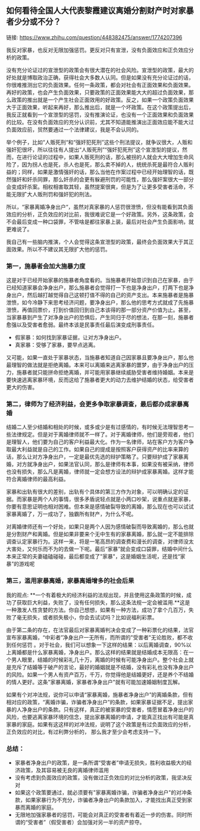 ## 如何看待全国人大代表黎霞建议离婚分割财产时对家暴者少分或不分？

链接: https://www.zhihu.com/question/448382475/answer/1774207396

我反对家暴，也反对无限加强惩罚。更反对只有宣泄，没有负面效应和正负效应分析的政策。

没有充分论证过的宣泄型的政策会有很大潜在的社会风险。宣泄型的政策，最大的好处就是博取政治正确，获得社会大多数人认同。但是如果没有充分论证过的话，你很难推测出它的负面效果。任何一条政策，都会对社会有正面效果和负面效果。再好的政策，也会产生负面效果，只要政策的正面效果能大大的超过负面效果，那么政策的推出就是一个产生社会正面效用的好政策。反之，如果一个政策负面效果大于正面效果，听起来再好，那么推出后，就是一个坏政策。在这个政策提出后，我反正就看到一个宣泄型的惩罚，没有推演论证，也没有一个正面效果和负面效果的比较。在没有负面效应的充分认识前，尤其不知道能推演出正面效应能不能大过负面效应前，贸然要通过一个法律建议，我是不会认同的。

举个例子，比如“人贩死刑“和“强奸犯死刑”这些个刑法提议，就争议很大，人贩和强奸犯很坏，所以往往有人提出“人贩死刑”“强奸犯死刑”这个宣泄型的提议，然而，在进行论证的过程中，如果人贩死刑的话，那么被拐的人就会大大增加生命风险了，因为拐人也是死，杀人也是死，那么卖不掉的人，统统杀死是最符合人贩利益的；同样，如果是激情强奸的话，那么当他在作案过程中已经开始理智的话，既然强奸和奸杀同罪，那么奸杀的会更有躲避刑罚的可能性，那么强奸案很大一部分会变成奸杀案。相权相害取其轻，虽然提案很爽，但是为了让更多受害者活命，不能无限扩大人贩刑罚和强奸犯的刑法。



所以，“家暴离婚净身出户“，虽然对真家暴的人惩罚很泄愤，但没有能看到其负面效应的分析，正负效应的对比前，我很难说它是一个好政策。另外，这条政策，会不会最后变成一种口袋罪，不管啥是都往家暴上装，最后对社会产生负面影响，就更难说了。



我自己有一些脑内推演，个人会觉得这条宣泄型的政策，最终会负面效果大于其正面效果。所以不不建议其无限扩大他的惩罚。

### 第一，施暴者会加大施暴力度

这是对于已经开始家暴的施暴者角度看的。当施暴者开始意识到自己在家暴，由于已经知道家暴会净身出户，那么施暴者会觉得打一下也是净身出户，打两下也是净身出户，然后越打越觉得自己这顿打值不得的自己的资产支出。本来施暴者是施暴泄愤，如今冷静下来思考经济问题，要净身出户，那么他的思考方式就成了先施暴泄愤，再值回票价，打到价值回归到自己本该得的那一部分资产价值为止。甚至，当家暴暴到产生了对净身出户的恐惧后，产生同归于尽的想法，在那一刻，施暴者愈强以及受害者愈弱。最终本该是民事责任最后演变成刑事责任。



- 假家暴：如何找到家暴证据，让对方净身出户。
- 真家暴：受够了家暴，要早点逃离。


又可能，如果一直处于家暴状态，当施暴者知道自己因家暴且要净身出户，那么他最理智的做法就是拒绝离婚。本来可以离婚来逃离家暴的噩梦，由于净身出户的压力，施暴者就只能拼命拒绝离婚，并可能用家暴继续威胁受害者维持婚姻。本来是要快速逃离家暴环境，反而这给了施暴者更大的动力去维护结婚的状态，给受害者更大的伤害。



### 第二，律师为了经济利益，会更多争取家暴调查，最后都办成家暴离婚

结婚二人至少结婚和相处的时候，或多或少是有过感情的，有时候无法理智思考一些法律规定。但是对于离婚律师就不一样了。对于离婚律师，他们是旁观者，他们是理智人，他们要为自己的客户利益最大化。作为一名律师，站在客户方为客户争取最大利益就是自己的工作。如果自己的提成是按照客户获得资产的比率来算的话，那么让对方净身出户，一定是最优先选的辩护策略了。只要辩护成了家暴离婚，对方就净身出户，如果法官认同，那么是律师有本事，如果没有被采纳，律师也没有损失，那么凡是离婚，律师就一定会想方设法的辩护成家暴离婚。这样才能符合离婚律师的最高利益。



家暴和出轨有很大的差别，出轨有个具体的第三方作为对象，可以明确认定的证据。而家暴是两个人的事情，很多矛盾说轻点就是小两口吵架，说重点就是家暴，你要有意思证明也相对困难。但本来是感情破裂导致的离婚，那么现在也可以试试家暴离婚了，万一成功了，独霸所有财产，为什么不呢。



对离婚律师还有一个好处，如果只是两个人因为感情破裂而导致离婚的，那么也就是分割财产和离婚。但是如果非要来个无中生有的家暴离婚，那么就一定不能排除调查认定家暴行为。这样一来，将是一笔高昂的调查费和漫长的调查，对律师没太大害处，又何乐而不为的去做一下呢。最后“家暴”就会变成口袋罪，结婚中间什么本来正常的夫妻磕磕碰碰，最后都变成了"家暴"，这是婚姻生活呢，还是找“家暴”的游戏呢



### 第三，滥用家暴离婚，家暴离婚增多的社会后果

我的观点: **一个有着极大的经济利益的法规出现，并且使用这条政策的时候，成功了获取巨大利益，失败了，没有任何损失，那么这条法规一定会被滥用.**这是一种激发人性贪婪的方法。你自己想想，如果有一种方法，成功了拿个几百万，失败了毫无损失，或者损失极小，你会去试试吗？比如说福利彩票。

由于第二条的存在，在法官最后对家暴离婚判决会变成了一种彩票化的结果，法官宣布家暴离婚，“中彩者”净身出户一无所有，而所谓的"受害者"无论胜败，都不收到任何惩罚 。对于社会，我们可以想象一下这样的结果：以后离婚调查，90%以上离婚都是什么家暴离婚，净身出户。那么这样的结果就是结婚成本无限高：在一个男人眼里，结婚的时候彩礼几十万，离婚的时候有可能净身出户。整个社会上就是充斥了结婚等于破产的言论，最好的婚姻就是不结婚，没有彩礼也没有净身出户的风险。如果一个男人有资产百万，千万，你觉得他是结婚更好，还是养个不结婚的情人更好。这条"家暴离婚，家暴者净身出户"就有可能加速婚姻制度瓦解。



如果有个对冲法规，说你可以申请“家暴离婚，施暴者净身出户”的离婚条款，但有相对应的政策，“离婚诈骗，诈骗者净身出户”的条款，如果家暴证据不足，提出家暴的人净身出户的条款。只有这样，真正的被家暴的受害者，情愿冒着净身出户的风险，也要逃离家暴环境的信念，提出家暴离婚的申请，才能真正找出有可能是真家暴的家庭。如果有这这样的对冲法规，说明了这个政策是有过负面效应的分析，正负效应的对比，有过利弊分析的， 那么我才至少会考虑支持一下。



### 总结：

- 家暴者净身出户的政策，是一条所谓“受害者”申请无损失，胜利收益极大的经济政策，及其容易被无良的离婚律师滥用
- 没有考虑到负面效应的政策，没有做过正负效应的对比分析的政策，我坚决反对
- 如果这个政策要通过，就必须要有"家暴离婚诈骗，诈骗者净身出户"的对冲条款，如果家暴行为不充分，诈骗者净身出户的条款加入，才能找出真正受到家暴而离婚的家庭。
- 无限地加强家暴者的惩罚，可能会对真正的受害者有着近一步的伤害。同时所谓的“受害者”（假受害者）会加强对另一半的资产掠夺。